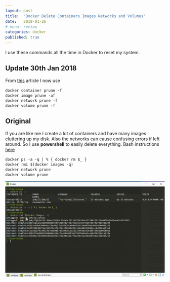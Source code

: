 ```yaml
---
layout: post
title:  "Docker Delete Containers Images Networks and Volumes"
date:   2018-01-26
# menu: review
categories: docker 
published: true 
---
```


I use these commands all the time in Docker to reset my system.

## Update 30th Jan 2018
From [this](https://stackoverflow.com/a/34616890/26086) article I now use 

```
docker container prune -f 
docker image prune -af
docker network prune -f
docker volume prune -f
```

## Original
If you are like me I create a lot of containers and have many images cluttering up my disk. Also the networks can cause confusing errors if left around. So I use **powershell** to easily delete everything. Bash instructions [here](https://www.elliotjreed.com/remove-all-docker-containers-volumes-networks-and-images/)

```
docker ps -a -q | % { docker rm $_ }
docker rmi $(docker images -q)
docker network prune
docker volume prune
```

![ps](/assets/2018-01-25-Docker/ps.png)

